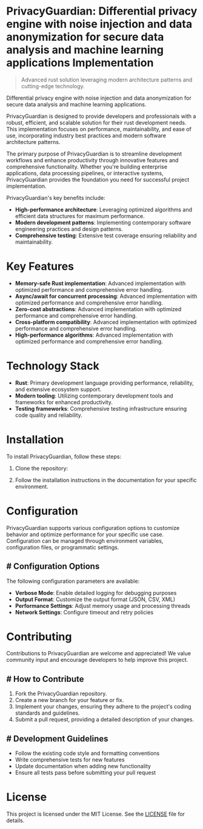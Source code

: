 <!-- fallback_PrivacyGuardian_20250720122358_86251 -->

# PrivacyGuardian: Differential privacy engine with noise injection and data anonymization for secure data analysis and machine learning applications Implementation
> Advanced rust solution leveraging modern architecture patterns and cutting-edge technology.

Differential privacy engine with noise injection and data anonymization for secure data analysis and machine learning applications.

PrivacyGuardian is designed to provide developers and professionals with a robust, efficient, and scalable solution for their rust development needs. This implementation focuses on performance, maintainability, and ease of use, incorporating industry best practices and modern software architecture patterns.

The primary purpose of PrivacyGuardian is to streamline development workflows and enhance productivity through innovative features and comprehensive functionality. Whether you're building enterprise applications, data processing pipelines, or interactive systems, PrivacyGuardian provides the foundation you need for successful project implementation.

PrivacyGuardian's key benefits include:

* **High-performance architecture**: Leveraging optimized algorithms and efficient data structures for maximum performance.
* **Modern development patterns**: Implementing contemporary software engineering practices and design patterns.
* **Comprehensive testing**: Extensive test coverage ensuring reliability and maintainability.

# Key Features

* **Memory-safe Rust implementation**: Advanced implementation with optimized performance and comprehensive error handling.
* **Async/await for concurrent processing**: Advanced implementation with optimized performance and comprehensive error handling.
* **Zero-cost abstractions**: Advanced implementation with optimized performance and comprehensive error handling.
* **Cross-platform compatibility**: Advanced implementation with optimized performance and comprehensive error handling.
* **High-performance algorithms**: Advanced implementation with optimized performance and comprehensive error handling.

# Technology Stack

* **Rust**: Primary development language providing performance, reliability, and extensive ecosystem support.
* **Modern tooling**: Utilizing contemporary development tools and frameworks for enhanced productivity.
* **Testing frameworks**: Comprehensive testing infrastructure ensuring code quality and reliability.

# Installation

To install PrivacyGuardian, follow these steps:

1. Clone the repository:


2. Follow the installation instructions in the documentation for your specific environment.

# Configuration

PrivacyGuardian supports various configuration options to customize behavior and optimize performance for your specific use case. Configuration can be managed through environment variables, configuration files, or programmatic settings.

## # Configuration Options

The following configuration parameters are available:

* **Verbose Mode**: Enable detailed logging for debugging purposes
* **Output Format**: Customize the output format (JSON, CSV, XML)
* **Performance Settings**: Adjust memory usage and processing threads
* **Network Settings**: Configure timeout and retry policies

# Contributing

Contributions to PrivacyGuardian are welcome and appreciated! We value community input and encourage developers to help improve this project.

## # How to Contribute

1. Fork the PrivacyGuardian repository.
2. Create a new branch for your feature or fix.
3. Implement your changes, ensuring they adhere to the project's coding standards and guidelines.
4. Submit a pull request, providing a detailed description of your changes.

## # Development Guidelines

* Follow the existing code style and formatting conventions
* Write comprehensive tests for new features
* Update documentation when adding new functionality
* Ensure all tests pass before submitting your pull request

# License

This project is licensed under the MIT License. See the [LICENSE](https://github.com/ewhu/PrivacyGuardian/blob/main/LICENSE) file for details.
